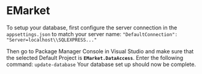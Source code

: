 # EMarket

To setup your database, first configure the server connection in the `appsettings.json` to match your server name:
`"DefaultConnection": "Server=localhost\\SQLEXPRESS..."`

Then go to Package Manager Console in Visual Studio and make sure that the selected Default Project is **`EMarket.DataAccess`**.
Enter the following command: `update-database`
Your database set up should now be complete.

